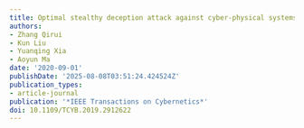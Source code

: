 ```yaml
---
title: Optimal stealthy deception attack against cyber-physical systems
authors:
- Zhang Qirui
- Kun Liu
- Yuanqing Xia
- Aoyun Ma
date: '2020-09-01'
publishDate: '2025-08-08T03:51:24.424524Z'
publication_types:
- article-journal
publication: '*IEEE Transactions on Cybernetics*'
doi: 10.1109/TCYB.2019.2912622
---
```

